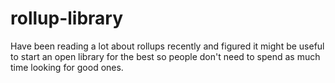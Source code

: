 # rollup-library
Have been reading a lot about rollups recently and figured it might be useful to start an open library for the best so people don't need to spend as much time looking for good ones.
